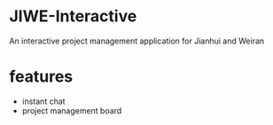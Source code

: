 # JIWE-Interactive
An interactive project management application for Jianhui and Weiran

# features
* instant chat
* project management board

